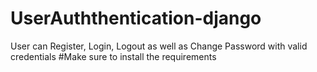 # UserAuththentication-django
User can Register, Login, Logout as well as Change Password with valid credentials
#Make sure to install the requirements
